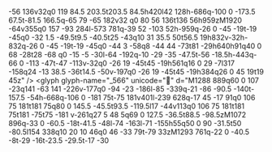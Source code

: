 -56 136v32q0 119 84.5 203.5t203.5 84.5h420l42 128h-686q-100 0 -173.5 67.5t-81.5 166.5q-65 79 -65 182v32
q0 80 56 136t136 56h959zM1920 -64v355q0 157 -93 284l-573 781q-39 52 -103 52h-959q-26 0 -45 -19t-19 -45q0 -32 1.5 -49.5t9.5 -40.5t25 -43q10 31 35.5 50t56.5 19h832v-32h-832q-26 0 -45 -19t-19 -45q0 -44 3 -58q8 -44 44 -73t81 -29h640h91q40 0 68 -28t28 -68
q0 -15 -5 -30l-64 -192q-10 -29 -35 -47.5t-56 -18.5h-443q-66 0 -113 -47t-47 -113v-32q0 -26 19 -45t45 -19h561q16 0 29 -7l317 -158q24 -13 38.5 -36t14.5 -50v-197q0 -26 19 -45t45 -19h384q26 0 45 19t19 45z" />
    <glyph glyph-name="_564" unicode="&#xf259;" horiz-adv-x="2048" 
d="M459 -256q-77 0 -137.5 47.5t-79.5 122.5l-101 401q-13 57 -13 108q0 45 -5 67l-116 477q-7 27 -7 57q0 93 62 161t155 78q17 85 82.5 139t152.5 54q83 0 148 -51.5t85 -132.5l83 -348l103 428q20 81 85 132.5t148 51.5q89 0 155.5 -57.5t80.5 -144.5q92 -10 152 -79
t60 -162q0 -24 -7 -59l-123 -512q10 7 37.5 28.5t38.5 29.5t35 23t41 20.5t41.5 11t49.5 5.5q105 0 180 -74t75 -179q0 -62 -28.5 -118t-78.5 -94l-507 -380q-68 -51 -153 -51h-694zM1104 1408q-38 0 -68.5 -24t-39.5 -62l-164 -682h-127l-145 602q-9 38 -39.5 62t-68.5 24
q-48 0 -80 -33t-32 -80q0 -15 3 -28l132 -547h-26l-99 408q-9 37 -40 62.5t-69 25.5q-47 0 -80 -33t-33 -79q0 -14 3 -26l116 -478q7 -28 9 -86t10 -88l100 -401q8 -32 34 -52.5t59 -20.5h694q42 0 76 26l507 379q56 43 56 110q0 52 -37.5 88.5t-89.5 36.5q-43 0 -77 -26
l-307 -230v227q0 4 32 138t68 282t39 161q4 18 4 29q0 47 -32 81t-79 34q-39 0 -69.5 -24t-39.5 -62l-116 -482h-26l150 624q3 14 3 28q0 48 -31.5 82t-79.5 34z" />
    <glyph glyph-name="_565" unicode="&#xf25a;" horiz-adv-x="1792" 
d="M640 1408q-53 0 -90.5 -37.5t-37.5 -90.5v-512v-384l-151 202q-41 54 -107 54q-52 0 -89 -38t-37 -90q0 -43 26 -77l384 -512q38 -51 102 -51h718q22 0 39.5 13.5t22.5 34.5l92 368q24 96 24 194v217q0 41 -28 71t-68 30t-68 -28t-28 -68h-32v61q0 48 -32 81.5t-80 33.5
q-46 0 -79 -33t-33 -79v-64h-32v90q0 55 -37 94.5t-91 39.5q-53 0 -90.5 -37.5t-37.5 -90.5v-96h-32v570q0 55 -37 94.5t-91 39.5zM640 1536q107 0 181.5 -77.5t74.5 -184.5v-220q22 2 32 2q99 0 173 -69q47 21 99 21q113 0 184 -87q27 7 56 7q94 0 159 -67.5t65 -161.5
v-217q0 -116 -28 -225l-92 -368q-16 -64 -68 -104.5t-118 -40.5h-718q-60 0 -114.5 27.5t-90.5 74.5l-384 512q-51 68 -51 154q0 105 74.5 180.5t179.5 75.5q71 0 130 -35v547q0 106 75 181t181 75zM768 128v384h-32v-384h32zM1024 128v384h-32v-384h32zM1280 128v384h-32
v-384h32z" />
    <glyph glyph-name="_566" unicode="&#xf25b;" 
d="M1288 889q60 0 107 -23q141 -63 141 -226v-177q0 -94 -23 -186l-85 -339q-21 -86 -90.5 -140t-157.5 -54h-668q-106 0 -181 75t-75 181v401l-239 628q-17 45 -17 91q0 106 75 181t181 75q80 0 145.5 -45.5t93.5 -119.5l17 -44v113q0 106 75 181t181 75t181 -75t75 -181
v-261q27 5 48 5q69 0 127.5 -36.5t88.5 -98.5zM1072 896q-33 0 -60.5 -18t-41.5 -48l-74 -163l-71 -155h55q50 0 90 -31.5t50 -80.5l154 338q10 20 10 46q0 46 -33 79t-79 33zM1293 761q-22 0 -40.5 -8t-29 -16t-23.5 -29.5t-17 -30